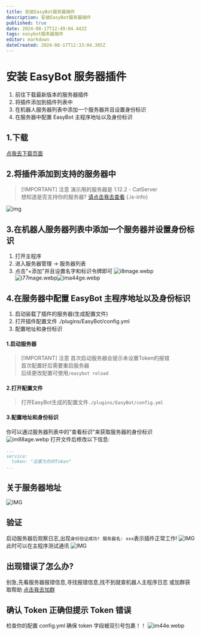 ```yaml
---
title: 安装EasyBot服务器插件
description: 安装EasyBot服务器插件
published: true
date: 2024-08-17T12:49:04.442Z
tags: easybot服务器插件
editor: markdown
dateCreated: 2024-08-17T12:33:04.385Z
---
```


# 安装 EasyBot 服务器插件

1. 前往下载最新版本的服务器插件
2. 将插件添加到插件列表中
3. 在机器人服务器列表中添加一个服务器并且设置身份标识
4. 在服务器中配置 EasyBot 主程序地址以及身份标识

## 1.下载

[点我去下载页面](/down)

## 2.将插件添加到支持的服务器中

> [!IMPORTANT] 注意
> 演示用的服务器是 1.12.2 - CatServer   
> 想知道是否支持你的服务器? [请点击我去查看](/vies)
> {.is-info}

![img](/quick_start/img/Snipaste_2024-09-03_06-24-36.png)

## 3.在机器人服务器列表中添加一个服务器并设置身份标识

1. 打开主程序
2. 进入服务器管理 -> 服务器列表
3. 点击"+添加"并且设置名字和标识令牌即可
   ![i8mage.webp](/i8mage.webp)![i77mage.webp](/i77mage.webp)![ima44ge.webp](/ima44ge.webp)

## 4.在服务器中配置 EasyBot 主程序地址以及身份标识

1. 启动装载了插件的服务器(生成配置文件)
2. 打开插件配置文件 ./plugins/EasyBot/config.yml
3. 配置地址和身份标识

#### 1.启动服务器

> [!IMPORTANT] 注意
> 首次启动服务器会提示未设置Token的报错     
> 首次配置好后需要重启服务器    
> 后续更改配置可使用`/easybot reload`

#### 2.打开配置文件

> 打开EasyBot生成的配置文件`./plugins/EasyBot/config.yml`

#### 3.配置地址和身份标识

你可以通过服务器列表中的"查看标识"来获取服务器的身份标识
![im88age.webp](/im88age.webp)
打开文件后修改以下信息:

```yml {3}
...
service:
  token: "设置为你的Token"
...
```

## 关于服务器地址

![IMG](/migrate/imgs/Snipaste_2024-09-03_05-27-18.png)

## 验证

启动服务器后观察日志,出现`身份验证成功! 服务器名: xxx`表示插件正常工作!
![IMG](/quick_start/img/连接测试_服务器.png)
此时可以在主程序测试通讯
![IMG](/quick_start/img/连接测试_软件.png)

## 出现错误了怎么办?

别急,先看服务器报错信息,寻找报错信息,找不到就查机器人主程序日志
或加群获取帮助 [点击我去加群](https://qm.qq.com/q/4S1SohXFss)

## 确认 Token 正确但提示 Token 错误

检查你的配置 config.yml 确保 token 字段被双引号包裹！！
![im44e.webp](/im44e.webp)
